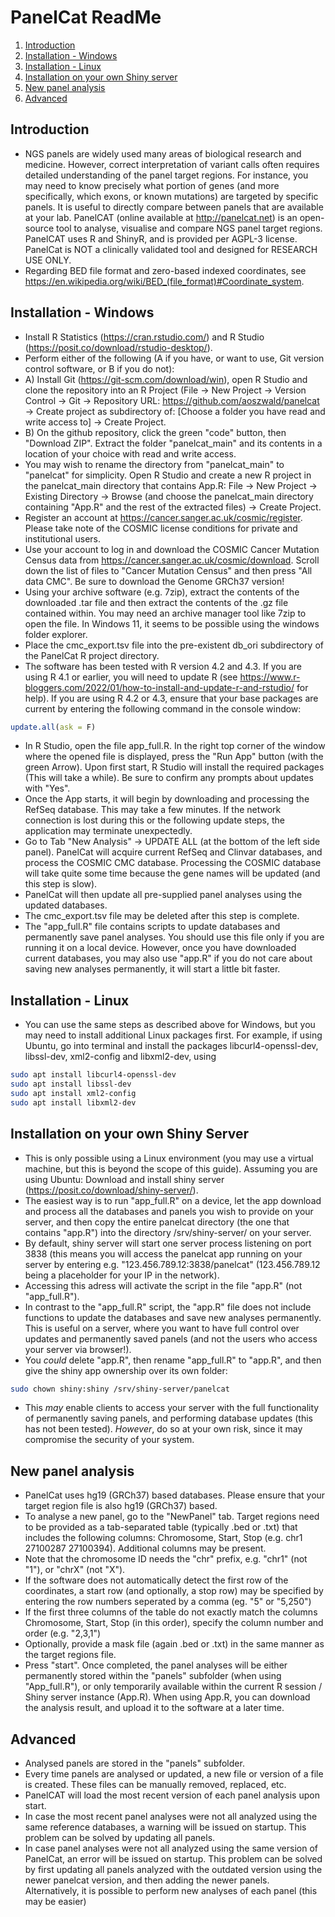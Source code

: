 # PanelCat ReadMe
1. [Introduction](#introduction)
2. [Installation - Windows](#installation---windows)
3. [Installation - Linux](#installation---linux)
4. [Installation on your own Shiny server](#installation-on-your-own-shiny-server)
5. [New panel analysis](#new-panel-analysis)
6. [Advanced](#advanced)
## Introduction
- NGS panels are widely used many areas of biological research and medicine. However, correct interpretation of variant calls often requires detailed understanding of the panel target regions. For instance, you may need to know precisely what portion of genes (and more specifically, which exons, or known mutations) are targeted by specific panels. It is useful to directly compare between panels that are available at your lab. PanelCAT (online available at http://panelcat.net) is an open-source tool to analyse, visualise and compare NGS panel target regions. PanelCAT uses R and ShinyR, and is provided per AGPL-3 license. PanelCat is NOT a clinically validated tool and designed for RESEARCH USE ONLY. 
- Regarding BED file format and zero-based indexed coordinates, see https://en.wikipedia.org/wiki/BED_(file_format)#Coordinate_system.
## Installation - Windows
- Install R Statistics (https://cran.rstudio.com/) and R Studio (https://posit.co/download/rstudio-desktop/).
- Perform either of the following (A if you have, or want to use, Git version control software, or B if you do not):
- A) Install Git (https://git-scm.com/download/win), open R Studio and clone the repository into an R Project (File -> New Project -> Version Control -> Git -> Repository URL: https://github.com/aoszwald/panelcat -> Create project as subdirectory of: [Choose a folder you have read and write access to] -> Create Project. 
- B) On the github repository, click the green "code" button, then "Download ZIP". Extract the folder "panelcat_main" and its contents in a location of your choice with read and write access. 
- You may wish to rename the directory from "panelcat_main" to "panelcat" for simplicity.
Open R Studio and create a new R project in the panelcat_main directory that contains App.R: File -> New Project -> Existing Directory -> Browse (and choose the panelcat_main directory containing "App.R" and the rest of the extracted files) -> Create Project.
- Register an account at https://cancer.sanger.ac.uk/cosmic/register.  Please take note of the COSMIC license conditions for private and institutional users. 
- Use your account to log in and download the COSMIC Cancer Mutation Census data from https://cancer.sanger.ac.uk/cosmic/download. Scroll down the list of files to "Cancer Mutation Census" and then press "All data CMC". Be sure to download the Genome GRCh37 version!
- Using your archive software (e.g. 7zip), extract the contents of the downloaded .tar file and then extract the contents of the .gz file contained within. You may need an archive manager tool like 7zip to open the file. In Windows 11, it seems to be possible using the windows folder explorer.
- Place the cmc_export.tsv file into the pre-existent db_ori subdirectory of the PanelCat R project directory. 
- The software has been tested with R version 4.2 and 4.3. If you are using R 4.1 or earlier, you will need to update R (see https://www.r-bloggers.com/2022/01/how-to-install-and-update-r-and-rstudio/ for help). If you are using R 4.2 or 4.3, ensure that your base packages are current by entering the following command in the console window:
```R
update.all(ask = F)
```

- In R Studio, open the file app_full.R. In the right top corner of the window where the opened file is displayed, press the "Run App" button (with the green Arrow). Upon first start, R Studio will install the required packages (This will take a while). Be sure to confirm any prompts about updates with "Yes".
- Once the App starts, it will begin by downloading and processing the RefSeq database. This may take a few minutes. If the network connection is lost during this or the following update steps, the application may terminate unexpectedly.
- Go to Tab "New Analysis" -> UPDATE ALL (at the bottom of the left side panel). PanelCat will acquire current RefSeq and Clinvar databases, and process the COSMIC CMC database. Processing the COSMIC database will take quite some time because the gene names will be updated (and this step is slow).
- PanelCat will then update all pre-supplied panel analyses using the updated databases.
- The cmc_export.tsv file may be deleted after this step is complete.
- The "app_full.R" file contains scripts to update databases and permanently save panel analyses. You should use this file only if you are running it on a local device. However, once you have downloaded current databases, you may also use "app.R" if you do not care about saving new analyses permanently, it will start a little bit faster.
## Installation - Linux
- You can use the same steps as described above for Windows, but you may need to install additional Linux packages first. For example, if using Ubuntu, go into terminal and install the packages libcurl4-openssl-dev, libssl-dev, xml2-config and libxml2-dev, using
```bash 
sudo apt install libcurl4-openssl-dev
sudo apt install libssl-dev
sudo apt install xml2-config
sudo apt install libxml2-dev
```
## Installation on your own Shiny Server
- This is only possible using a Linux environment (you may use a virtual machine, but this is beyond the scope of this guide). Assuming you are using Ubuntu: Download and install shiny server (https://posit.co/download/shiny-server/). 
- The easiest way is to run "app_full.R" on a device, let the app download and process all the databases and panels you wish to provide on your server, and then copy the entire panelcat directory (the one that contains "app.R") into the directory /srv/shiny-server/ on your server.
- By default, shiny server will start one server process listening on port 3838 (this means you will access the panelcat app running on your server by entering e.g. "123.456.789.12:3838/panelcat" (123.456.789.12 being a placeholder for your IP in the network).
- Accessing this adress will activate the script in the file "app.R" (not "app_full.R").
- In contrast to the "app_full.R" script, the "app.R" file does not include functions to update the databases and save new analyses permanently. This is useful on a server, where you want to have full control over updates and permanently saved panels (and not the users who access your server via browser!).
- You *could* delete "app.R", then rename "app_full.R" to "app.R", and then give the shiny app ownership over its own folder: 
```bash
sudo chown shiny:shiny /srv/shiny-server/panelcat
```
- This *may* enable clients to access your server with the full functionality of permanently saving panels, and performing database updates (this has not been tested). *However*, do so at your own risk, since it may compromise the security of your system.
## New panel analysis
- PanelCat uses hg19 (GRCh37) based databases. Please ensure that your target region file is also hg19 (GRCh37) based.
- To analyse a new panel, go to the "NewPanel" tab. Target regions need to be provided as a tab-separated table (typically .bed or .txt) that includes the following columns: Chromosome, Start, Stop (e.g. chr1	27100287	27100394). Additional columns may be present.
- Note that the chromosome ID needs the "chr" prefix, e.g. "chr1" (not "1"), or "chrX" (not "X").
- If the software does not automatically detect the first row of the coordinates, a start row (and optionally, a stop row) may be specified by entering the row numbers seperated by a comma (eg. "5" or "5,250")
- If the first three columns of the table do not exactly match the columns Chromosome, Start, Stop (in this order), specify the column number and order (e.g. "2,3,1")
- Optionally, provide a mask file (again .bed or .txt) in the same manner as the target regions file.
- Press "start". Once completed, the panel analyses will be either permanently stored within the "panels" subfolder (when using "App_full.R"), or only temporarily available within the current R session / Shiny server instance (App.R). When using App.R, you can download the analysis result, and upload it to the software at a later time.
## Advanced
- Analysed panels are stored in the "panels" subfolder.
- Every time panels are analysed or updated, a new file or version of a file is created. These files can be manually removed, replaced, etc.
- PanelCAT will load the most recent version of each panel analysis upon start.
- In case the most recent panel analyses were not all analyzed using the same reference databases, a warning will be issued on startup. This problem can be solved by updating all panels.
- In case panel analyses were not all analyzed using the same version of PanelCat, an error will be issued on startup. This problem can be solved by first updating all panels analyzed with the outdated version using the newer panelcat version, and then adding the newer panels. Alternatively, it is possible to perform new analyses of each panel (this may be easier)
